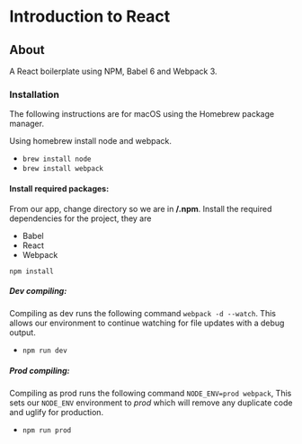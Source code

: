 # Introduction to React

## About
A React boilerplate using NPM, Babel 6 and Webpack 3.

### Installation
The following instructions are for macOS using the Homebrew package manager.

Using homebrew install node and webpack.

* `brew install node`
* `brew install webpack`

#### Install required packages:
From our app, change directory so we are in **/.npm**. Install the required dependencies for the project, they are

* Babel
* React
* Webpack

`npm install`

##### Dev compiling:
Compiling as dev runs the following command `webpack -d --watch`. This allows our environment to continue watching for
file updates with a debug output.

* `npm run dev`

##### Prod compiling:
Compiling as prod runs the following command `NODE_ENV=prod webpack`, This sets our `NODE_ENV` environment to *prod* which
will remove any duplicate code and uglify for production.

* `npm run prod`
